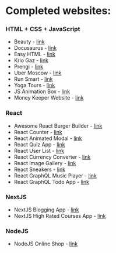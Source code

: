 # Completed websites:

### HTML + CSS + JavaScript

- Beauty - [link](https://coder-do.github.io/beauty/)
- Docusaurus - [link](https://coder-do.github.io/docusaurus/)
- Easy HTML - [link](https://coder-do.github.io/easy_HTML/)
- Krio Gaz - [link](https://coder-do.github.io/krioGaz/)
- Prengi - [link](https://coder-do.github.io/prengi/)
- Uber Moscow - [link](https://coder-do.github.io/src/)
- Run Smart - [link](https://coder-do.github.io/test/)
- Yoga Tours - [link](https://coder-do.github.io/yoga/src/)
- JS Animation Box - [link](https://coder-do.github.io/Javascript/)
- Money Keeper Website - [link](https://github.com/coder-do/Money_Keeper)


### React
- Awesome React Burger Builder - [link](https://burger-builder-coder-do.vercel.app/)
- React Counter - [link](https://coder-do.github.io/react/react-counter/)
- React Animated Modal - [link](https://coder-do.github.io/react/animated-modal/)
- React Quiz App - [link](https://coder-do.github.io/react/react-quiz/)
- React User List - [link](https://coder-do.github.io/react/react-user-list/)
- React Currency Converter - [link](https://coder-do.github.io/react/react-currency-converter/)
- React Image Gallery - [link](https://coder-do.github.io/react/react-image-gallery/)
- React Sneakers - [link](https://react-sneakers-omega.vercel.app/)
- React GraphQL Music Player - [link](https://apollo-music-app.vercel.app/)
- React GraphQL Todo App - [link](https://graph-ql-todo-app.vercel.app/)

### NextJS
- NextJS Blogging App - [link](https://nextjs2-blog.vercel.app/)
- NextJS High Rated Courses App - [link](https://next-start-proj.vercel.app/)

### NodeJS
- NodeJS Online Shop - [link](https://node-shop-webapp.herokuapp.com/)